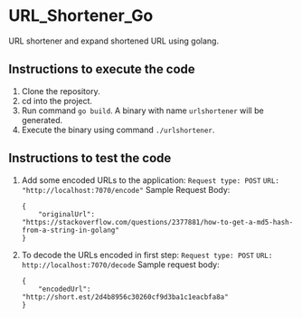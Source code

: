 # URL_Shortener_Go
URL shortener and expand shortened URL using golang.

## Instructions to execute the code

1. Clone the repository.
2. cd into the project.
3. Run command `go build`. A binary with name `urlshortener` will be generated.
4. Execute the binary using command `./urlshortener`.


## Instructions to test the code

1. Add some encoded URLs to the application:
`Request type: POST`
`URL: "http://localhost:7070/encode"`
  Sample Request Body:
    ```
    {
        "originalUrl": "https://stackoverflow.com/questions/2377881/how-to-get-a-md5-hash-from-a-string-in-golang"
    }
    ```

2. To decode the URLs encoded in first step:
`Request type: POST`
`URL: http://localhost:7070/decode`
Sample request body:
    ```
    {
        "encodedUrl": "http://short.est/2d4b8956c30260cf9d3ba1c1eacbfa8a"
    }
    ```
